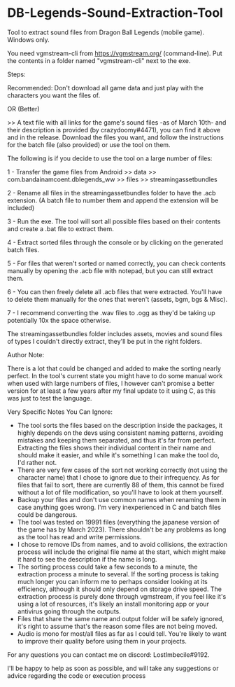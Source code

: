# DB-Legends-Sound-Extraction-Tool
Tool to extract sound files from Dragon Ball Legends (mobile game). Windows only.

You need vgmstream-cli from https://vgmstream.org/ (command-line). Put the contents in a folder named "vgmstream-cli" next to the exe.

Steps: 

Recommended: Don't download all game data and just play with the characters you want the files of. 

OR (Better)

\>\> A text file with all links for the game's sound files -as of March 10th- and their description is provided (by crazydoomy#4471), you can find it above and in the release. Download the files you want, and follow the instructions for the batch file (also provided) or use the tool on them.

The following is if you decide to use the tool on a large number of files:

1 - Transfer the game files from Android >> data >> com.bandainamcoent.dblegends_ww >> files >> streamingassetbundles

2 - Rename all files in the streamingassetbundles folder to have the .acb extension. (A batch file to number them and append the extension will be included)

3 - Run the exe. The tool will sort all possible files based on their contents and create a .bat file to extract them. 

4 - Extract sorted files through the console or by clicking on the generated batch files. 

5 - For files that weren't sorted or named correctly, you can check contents manually by opening the .acb file with notepad, but you can still extract them. 

6 - You can then freely delete all .acb files that were extracted. You'll have to delete them manually for the ones that weren't (assets, bgm, bgs & Misc). 

7 - I recommend converting the .wav files to .ogg as they'd be taking up potentially 10x the space otherwise.

The streamingassetbundles folder includes assets, movies and sound files of types I couldn't directly extract, they'll be put in the right folders.

Author Note: 

There is a lot that could be changed and added to make the sorting nearly perfect. In the tool's current state you might have to do some manual work when used with large numbers of files, I however can't promise a better version for at least a few years after my final update to it using C, as this was just to test the language.

Very Specific Notes You Can Ignore: 
- The tool sorts the files based on the description inside the packages, it highly depends on the devs using consistent naming patterns, avoiding mistakes and keeping them separated, and thus it's far from perfect. Extracting the files shows their individual content in their name and should make it easier, and while it's something I can make the tool do, I'd rather not. 
- There are very few cases of the sort not working correctly (not using the character name) that I chose to ignore due to their infrequency. As for files that fail to sort, there are currently 88 of them, this cannot be fixed without a lot of file modification, so you'll have to look at them yourself. 
- Backup your files and don't use common names when renaming them in case anything goes wrong. I'm very inexperienced in C and batch files could be dangerous.
- The tool was tested on 19991 files (everything the japanese version of the game has by March 2023). There shouldn't be any problems as long as the tool has read and write permissions.
- I chose to remove IDs from names, and to avoid collisions, the extraction process will include the original file name at the start, which might make it hard to see the description if the name is long. 
- The sorting process could take a few seconds to a minute, the extraction process a minute to several. If the sorting process is taking much longer you can inform me to perhaps consider looking at its efficiency, although it should only depend on storage drive speed. The extraction process is purely done through vgmstream, if you feel like it's using a lot of resources, it's likely an install monitoring app or your antivirus going through the outputs.
- Files that share the same name and output folder will be safely ignored, it's right to assume that's the reason some files are not being moved. 
- Audio is mono for most/all files as far as I could tell. You're likely to want to improve their quality before using them in your projects.

For any questions you can contact me on discord: LostImbecile#9192.

I'll be happy to help as soon as possible, and will take any suggestions or advice regarding the code or execution process
